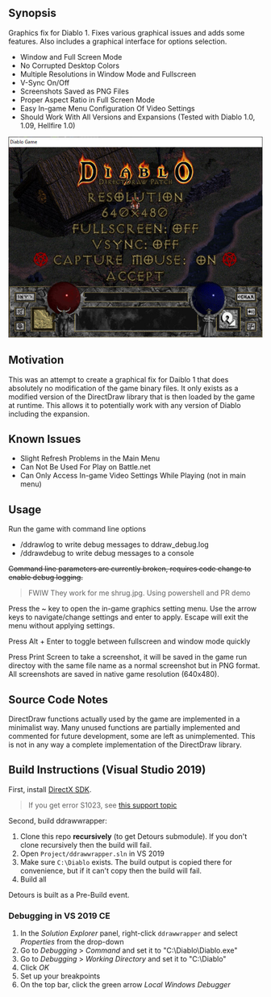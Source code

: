 ## Synopsis

Graphics fix for Diablo 1. Fixes various graphical issues and adds some features. Also includes a graphical interface for options selection.

* Window and Full Screen Mode
* No Corrupted Desktop Colors
* Multiple Resolutions in Window Mode and Fullscreen
* V-Sync On/Off
* Screenshots Saved as PNG Files
* Proper Aspect Ratio in Full Screen Mode
* Easy In-game Menu Configuration Of Video Settings
* Should Work With All Versions and Expansions (Tested with Diablo 1.0, 1.09, Hellfire 1.0)

![Screenshot](screenshot.jpg)

## Motivation

This was an attempt to create a graphical fix for Daiblo 1 that does absolutely no modification of the game binary files. It only exists as a modified version of the DirectDraw library that is then loaded by the game at runtime. This allows it to potentially work with any version of Diablo including the expansion.

## Known Issues

* Slight Refresh Problems in the Main Menu
* Can Not Be Used For Play on Battle.net
* Can Only Access In-game Video Settings While Playing (not in main menu)

## Usage

Run the game with command line options
* /ddrawlog to write debug messages to ddraw_debug.log
* /ddrawdebug to write debug messages to a console

<del>Command line parameters are currently broken, requires code change to enable debug logging.</del>

> FWIW They work for me shrug.jpg. Using powershell and PR demo

Press the ~ key to open the in-game graphics setting menu. Use the arrow keys to navigate/change settings and enter to apply. Escape will exit the menu without applying settings.

Press Alt + Enter to toggle between fullscreen and window mode quickly

Press Print Screen to take a screenshot, it will be saved in the game run directoy with the same file name as a normal screenshot but in PNG format. All screenshots are saved in native game resolution (640x480).

## Source Code Notes

DirectDraw functions actually used by the game are implemented in a minimalist way. Many unused functions are partially implemented and commented for future development, some are left as unimplemented. This is not in any way a complete implementation of the DirectDraw library.

## Build Instructions (Visual Studio 2019)

First, install [DirectX SDK](https://www.microsoft.com/en-us/download/details.aspx?id=6812).

> If you get error S1023, see [this support topic](https://support.microsoft.com/en-ca/help/2728613/s1023-error-when-you-install-the-directx-sdk-june-2010)

Second, build ddrawwrapper:

1. Clone this repo **recursively** (to get Detours submodule). If you don't clone recursively then the build will fail.
2. Open `Project/ddrawwrapper.sln` in VS 2019
3. Make sure `C:\Diablo` exists. The build output is copied there for convenience, but if it can't copy then the build will fail.
4. Build all

Detours is built as a Pre-Build event.

### Debugging in VS 2019 CE

1. In the _Solution Explorer_ panel, right-click `ddrawwrapper` and select _Properties_ from the drop-down
2. Go to _Debugging_ > _Command_ and set it to "C:\Diablo\Diablo.exe"
3. Go to _Debugging_ > _Working Directory_ and set it to "C:\Diablo"
4. Click _OK_
5. Set up your breakpoints
6. On the top bar, click the green arrow _Local Windows Debugger_
